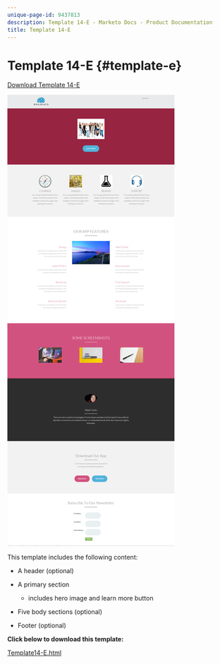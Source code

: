 ```yaml
---
unique-page-id: 9437813
description: Template 14-E - Marketo Docs - Product Documentation
title: Template 14-E
---
```


# Template 14-E {#template-e}

[Download Template 14-E](https://docs.marketo.com/download/attachments/9437813/template-14e.html?version=1&modificationdate=1438980353000&api=v2)

![](assets/image2015-8-13-10-3a48-3a0.png)

This template includes the following content:

* A header (optional)
* A primary section

    * includes hero image and learn more button

* Five body sections (optional)
* Footer (optional)

**Click below to download this template:**

[Template14-E.html](https://docs.marketo.com/download/attachments/9437813/template-14e.html?version=1&modificationdate=1438980353000&api=v2)
